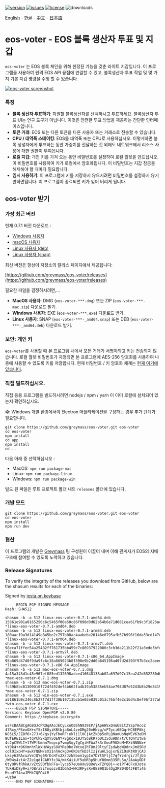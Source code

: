 [![version](https://img.shields.io/github/release/greymass/eos-voter/all.svg)](https://github.com/greymass/eos-voter/releases)
[![issues](https://img.shields.io/github/issues/greymass/eos-voter.svg)](https://github.com/greymass/eos-voter/issues)
[![license](https://img.shields.io/badge/license-MIT-blue.svg)](https://raw.githubusercontent.com/greymass/eos-voter/master/LICENSE)
![downloads](https://img.shields.io/github/downloads/greymass/eos-voter/total.svg)

[English](https://github.com/greymass/eos-voter/blob/master/README.md) - [한글](https://github.com/greymass/eos-voter/blob/master/README.kr.md) - [中文](https://github.com/greymass/eos-voter/blob/master/README.zh.md) - [日本語](https://github.com/greymass/eos-voter/blob/master/README.ja.md)

# eos-voter - EOS 블록 생산자 투표 및 지갑

`eos-voter` 는 EOS 블록 체인을 위해 한정된 기능을 갖춘 라이트 지갑입니다. 이 프로그램을 사용하여 원격 EOS API 끝점에 연결할 수 있고, 블록생산자 투표 작업 및 몇 가지 기본 지갑 명령을 수행 할 수 있습니다.

[![eos-voter screenshot](https://raw.githubusercontent.com/greymass/eos-voter/master/eos-voter.png)](https://raw.githubusercontent.com/greymass/eos-voter/master/eos-voter.png)

### 특징

- **블록 생산자 투표하기**: 지원할 블록생산자를 선택하시고 투표하세요. 블록생산자 투표 UI는 연구 도구가 아닙니다. 이것은 안전한 투표 방법을 제공하는 간단한 인터페이스입니다.
- **토큰 거래**: EOS 또는 다른 토큰을 다른 사용자 또는 거래소로 전송할 수 있습니다.
- **CPU / 대역폭 스테이킹**: EOS를 대역폭 또는 CPU로 사용하십시오. 이렇게하면 블록 생성자에게 투표하는 동안 가중치를 전달하는 것 외에도 네트워크에서 리소스 사용에 대한 권한이 부여됩니다.
- **로컬 지갑**: 개인 키를 가져 오는 동안 비밀번호를 설정하여 로컬 월렛을 만드십시오. 이 비밀번호를 사용하여 키가 로컬에서 암호화됩니다. 이 비밀번호는 지갑 잠금을 해제해야 할 때마다 필요합니다.
- **임시 사용하기**: 이 프로그램에 키를 저장하지 않으시려면 비밀번호를 설정하지 않기 만하면됩니다. 이 프로그램이 종료되면 키가 잊어 버리게 됩니다.

## eos-voter 받기

### 가장 최근 버전

현재 0.7.1 버전 다운로드 :

- [Windows 사용자](https://github.com/greymass/eos-voter/releases/download/v0.7.1/win-eos-voter-0.7.1.exe)
- [macOS 사용자](https://github.com/greymass/eos-voter/releases/download/v0.7.1/mac-eos-voter-0.7.1.dmg)
- [Linux 사용자 (deb)](https://github.com/greymass/eos-voter/releases/download/v0.7.1/linux-eos-voter-0.7.1-amd64.snap)
- [Linux 사용자 (snap)](https://github.com/greymass/eos-voter/releases/download/v0.7.1/linux-eos-voter-0.7.1-amd64.snap)

최신 버전은 항상이 저장소의 릴리스 페이지에서 제공됩니다:

[https://github.com/greymass/eos-voter/releases](https://github.com/greymass/eos-voter/releases)

필요한 파일을 결정하시려면,...

- **MacOS 사용자**: DMG (`eos-voter-***.dmg`) 또는 ZIP (`eos-voter-***-mac.zip`) 다운로드 받기.
- **Windows 사용자**: EXE (`eos-voter-***.exe`) 다운로드 받기.
- **Linux 사용자**: SNAP (`eos-voter-***-_amd64.snap`) 또는 DEB (`eos-voter-***-_amd64.deb`) 다운로드 받기.

### 보안: 개인 키

`eos-voter`를 사용할 때 본 프로그램 내에서 모든 거래가 서명이되고 키는 전송되지 않습니다. 로컬 월렛 비밀번호가 지정되면 본 프로그램에 AES-256 암호화를 사용하여 나중에 사용할 수 있도록 키를 저장합니다. 현재 비밀번호 / 키 암호화 체계는 [현재 여기에 있습니다](https://github.com/aaroncox/eos-voter/blob/master/app/shared/actions/wallet.js#L71-L86).

### 직접 빌드하십시오.

직접 응용 프로그램을 빌드하시려면 nodejs / npm / yarn 이 이미 로컬에 설치되어 있는지 확인하십시오.

**주**: Windows 개발 환경에서이 Electron 어플리케이션을 구성하는 경우 추가 단계가 필요합니다.

```
git clone https://github.com/greymass/eos-voter.git eos-voter
cd eos-voter
npm install
cd app
npm install
cd ..
```


다음 아래 중 선택하십시오 :

- MacOS: `npm run package-mac`
- Linux: `npm run package-linux`
- Windows: `npm run package-win`

빌드 된 파일은 루트 프로젝트 폴더 내의 `releases` 폴더에 있습니다.

### 개발 모드

```
git clone https://github.com/greymass/eos-voter.git eos-voter
cd eos-voter
npm install
npm run dev
```

### 협찬

이 프로그램의 개발은 [Greymass](https://greymass.com) 팀 구성원이 이끌어 내며 이해 관계자가 EOS의 지배 구조에 참여할 수 있도록 노력하고 있습니다.

### Release Signatures

To verify the integrity of the releases you download from GitHub, below are the shasum results for each of the binaries:

Signed by [jesta on keybase](https://keybase.io/jesta)

```
-----BEGIN PGP SIGNED MESSAGE-----
Hash: SHA512

shasum -b -a 512 linux-eos-voter-0.7.1-amd64.deb
15861e901a0165256c6c5465f00a50c86f098d0d62b54b6e71d681cea61fb9c3f1823acc534761f330d0b63592af2a900c5f541301e6fe52a407219bffde6e4f *linux-eos-voter-0.7.1-amd64.deb
shasum -b -a 512 linux-eos-voter-0.7.1-arm64.deb
180aacf9a3d14149e845be2c757b08ac4aabebe20146e0795afb57b996f16da53cd147c5780e3569b67190b7daf9b5d28070c039f89220ab17178d6cbe7123f1 *linux-eos-voter-0.7.1-arm64.deb
shasum -b -a 512 linux-eos-voter-0.7.1-armv7l.deb
98eca71ffec54a25482ff761735bb459c7c86937922080c3cb3da211b22f21a3ede3bfc5cdbbc3c311c57a5e4e42d2a7fa47dc63a95e4f66022a9b78484fdb92 *linux-eos-voter-0.7.1-armv7l.deb
shasum -b -a 512 linux-eos-voter-0.7.1-x86_64.AppImage
95a869d47d0f9da9fc6c38a865023b8f390e9b2dd0b845196ad07d2d393f97b3cc2aeee84e837fe5a8114a5bc48b580768dc0d2a00b6f6773c04290660f0e939 *linux-eos-voter-0.7.1-x86_64.AppImage
shasum -b -a 512 mac-eos-voter-0.7.1.dmg
4a15a343d1c48e967ef885ed132698adce416648138ab02a697d97c15ea242d652280d0c7d9605ff0c8da62a9878dac6b2b11cd61b04e26642a6560c42c83017 *mac-eos-voter-0.7.1.dmg
shasum -b -a 512 mac-eos-voter-0.7.1.zip
fc39b8bc81300010f724f492def4b662fa4b19a53835eb54ae794d87e5243b8b29e8419617809744e537c3cd350e71e978e27c9bf6afc6a56739f6169b68cbe2 *mac-eos-voter-0.7.1.zip
shasum -b -a 512 win-eos-voter-0.7.1.exe
a51861b9c346c8b27f7d1ff30b19713bcb1e03e839c013c76bf4e2c16d4c0ef96f377a848f0fb896f5f34b9ceee4ca3f5011628b2880a8a6f0e29a2e609edc45 *win-eos-voter-0.7.1.exe
-----BEGIN PGP SIGNATURE-----
Version: Keybase OpenPGP v2.0.80
Comment: https://keybase.io/crypto

wsFcBAABCgAGBQJcPRQqAAoJECyLxnO05hN939EP/jApAWSxQ4uU8itZYzp7AcoZ
47Rxy/PSexOX+xYSzI88yiKBtbja8nL4zeDMg20mHNzg/oPTpci6BGqrHC8EP6kj
NC6L5/JZ8fO+27J+6/gsjYyFboRFjeklj1lHCjAtZkDp5oRLQNamUoNgWEV63eDM
8UfERE1Lax+tqPCkSxqXY5QENY+SgKox19JYSoBkR7pDC35du9Dn7t/CTQnYItwa
4c2pC5WLI+17WPfUmhn7kopcp7vmpSqy7gCgiHEAa2k3rOwuE9UXoM+EXiNNNNx+
vY0k4+r8KVmnhKlWxHVAysS0UYRe0bo7WcveIhT8nJ0ltyFZsdwboWDdnxJm85Rd
cdlOIxpHY+awXYQEM/sX21nhAckg3v6KDsfkDJlIzjYuAL5qjxrEZ1OsRtROjCA3
Lksy63RAcuzVeJQYg6RrDcHfx2X/JzNEbon1yp1n7DYt5FljC7qfYz4rgi/Jfjbb
/W04y4zt4rZ2e1qd1CARYfc3A/mkK4iiUf5xbR3p5HuY00mm335FLSo/JAoAyODf
OtyORVfRhkA/VZtSSDfbkFFa+lycs57eUoHXu9QReVxTZPQ0j++o1PT4CFx0Jote
TUkHxD8y9+z/QBra5iTnqozv83bGh3+HK3RFysRv0EE9Q1blQg2PZ04Q4JFBTi46
MsudY7AswJPMk7QFO4LM
=UzbA
-----END PGP SIGNATURE-----
```
